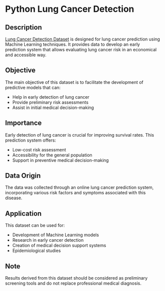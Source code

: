 # Python Lung Cancer Detection

## Description
[Lung Cancer Detection Dataset](https://www.kaggle.com/datasets/jillanisofttech/lung-cancer-detection) is designed for lung cancer prediction using Machine Learning techniques. It provides data to develop an early prediction system that allows evaluating lung cancer risk in an economical and accessible way.

## Objective
The main objective of this dataset is to facilitate the development of predictive models that can:
* Help in early detection of lung cancer
* Provide preliminary risk assessments
* Assist in initial medical decision-making

## Importance
Early detection of lung cancer is crucial for improving survival rates. This prediction system offers:
* Low-cost risk assessment
* Accessibility for the general population
* Support in preventive medical decision-making

## Data Origin
The data was collected through an online lung cancer prediction system, incorporating various risk factors and symptoms associated with this disease.

## Application
This dataset can be used for:
* Development of Machine Learning models
* Research in early cancer detection
* Creation of medical decision support systems
* Epidemiological studies

## Note
Results derived from this dataset should be considered as preliminary screening tools and do not replace professional medical diagnosis.
